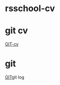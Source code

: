 # rsschool-cv
# git cv
[GIT-cv](https://GITHUB-USERNAME.github.io/rsschool-cv/cv)
# git 
[GIT](https://GITHUB-USERNAME.github.io/rsschool-cv)git log